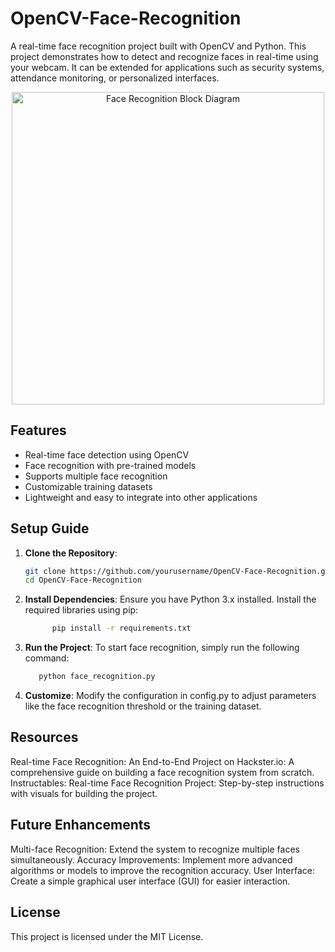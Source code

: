 # OpenCV-Face-Recognition
A real-time face recognition project built with OpenCV and Python. This project demonstrates how to detect and recognize faces in real-time using your webcam. It can be extended for applications such as security systems, attendance monitoring, or personalized interfaces.

<p align="center">
  <img src="https://github.com/Mjrovai/OpenCV-Face-Recognition/blob/master/FaceRecogBlock.png?raw=true" alt="Face Recognition Block Diagram" width="500"/>
</p>

## Features
- Real-time face detection using OpenCV
- Face recognition with pre-trained models
- Supports multiple face recognition
- Customizable training datasets
- Lightweight and easy to integrate into other applications

## Setup Guide

1. **Clone the Repository**:
   ```bash
   git clone https://github.com/yourusername/OpenCV-Face-Recognition.git
   cd OpenCV-Face-Recognition
2. **Install Dependencies**:
    Ensure you have Python 3.x installed. Install the required libraries using pip:
   ```bash
         pip install -r requirements.txt
3. **Run the Project**:
   To start face recognition, simply run the following command:
   ```bash
      python face_recognition.py
4. **Customize**:
   Modify the configuration in config.py to adjust parameters like the face recognition threshold or the training dataset.

## Resources
Real-time Face Recognition: An End-to-End Project on Hackster.io: A comprehensive guide on building a face recognition system from scratch.
Instructables: Real-time Face Recognition Project: Step-by-step instructions with visuals for building the project.

## Future Enhancements
Multi-face Recognition: Extend the system to recognize multiple faces simultaneously.
Accuracy Improvements: Implement more advanced algorithms or models to improve the recognition accuracy.
User Interface: Create a simple graphical user interface (GUI) for easier interaction.

## License
This project is licensed under the MIT License.
